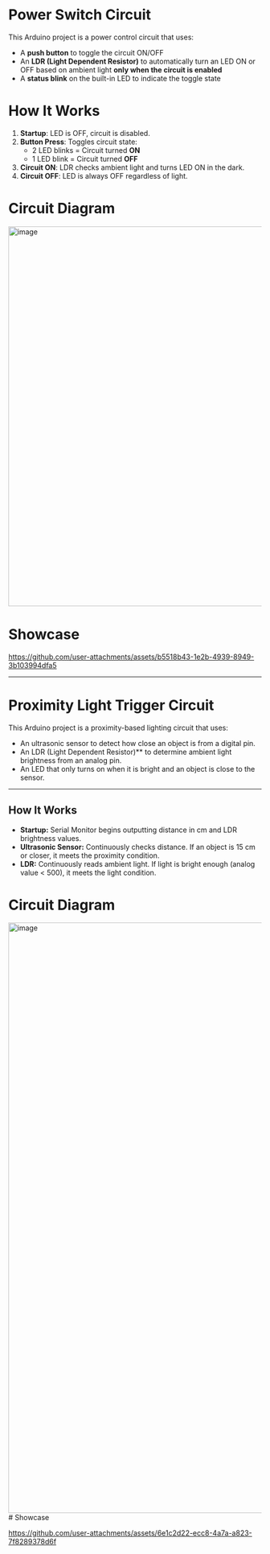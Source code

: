 # Power Switch Circuit
This Arduino project is a power control circuit that uses:

- A **push button** to toggle the circuit ON/OFF
- An **LDR (Light Dependent Resistor)** to automatically turn an LED ON or OFF based on ambient light **only when the circuit is enabled**
- A **status blink** on the built-in LED to indicate the toggle state

# How It Works

1. **Startup**: LED is OFF, circuit is disabled.
2. **Button Press**: Toggles circuit state:
   - 2 LED blinks = Circuit turned **ON**  
   - 1 LED blink = Circuit turned **OFF**
4. **Circuit ON**: LDR checks ambient light and turns LED ON in the dark.
5. **Circuit OFF**: LED is always OFF regardless of light.

# Circuit Diagram
<img width="684" height="755" alt="image" src="https://github.com/user-attachments/assets/7cc22669-575f-49eb-a336-70bc9cc301a9" />

# Showcase

https://github.com/user-attachments/assets/b5518b43-1e2b-4939-8949-3b103994dfa5

---

# Proximity Light Trigger Circuit

This Arduino project is a proximity-based lighting circuit that uses:

- An ultrasonic sensor to detect how close an object is from a digital pin.
- An LDR (Light Dependent Resistor)** to determine ambient light brightness from an analog pin.
- An LED that only turns on when it is bright and an object is close to the sensor.

---

## How It Works

- **Startup:** Serial Monitor begins outputting distance in cm and LDR brightness values.
- **Ultrasonic Sensor:** Continuously checks distance. If an object is 15 cm or closer, it meets the proximity condition.
- **LDR:** Continuously reads ambient light. If light is bright enough (analog value < 500), it meets the light condition.

# Circuit Diagram
<img width="1215" height="1174" alt="image" src="https://github.com/user-attachments/assets/9333665a-25f9-42b6-aefb-b4d137b9ac03" />
# Showcase

https://github.com/user-attachments/assets/6e1c2d22-ecc8-4a7a-a823-7f8289378d6f
